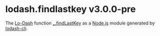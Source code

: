 # lodash.findlastkey v3.0.0-pre

The [Lo-Dash](https://lodash.com/) function [_.findLastKey](http://lodash.com/docs#findLastKey) as a [Node.js](http://nodejs.org/) module generated by [lodash-cli](https://www.npmjs.com/package/lodash-cli).
